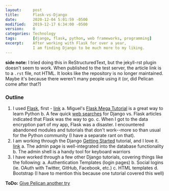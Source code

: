 ```yaml
---
layout:     post
title:      Flask-vs-Django
date:       2020-12-04 5:01:59 -0500
modified:   2019-12-17 6:34:00 -0500
version:    0
categories: Technology
tags:       [django, flask, python, web frameworks, programming]
excerpt:    After working with Flask for over a year,
            I am finding Django to be much more to my liking.
---
```


**side note:**
I tried doing this in ReStructuredText, but the jekyll-rst plugin 
doesn't seem to work.  When published to the test server, the 
article link is to a `.rst` file, not HTML.  It looks like the 
repository is no longer maintained.  Maybe it's because there 
weren't many people using it (or, did Pelican come after that?)

### Outline

1.  I used [Flask][flask], first - [link][flask]
    a.  Miguel's [Flask Mega Tutorial][flaskmega] is a great way to learn Python
    b.  A few quick [web searches][vssearch] for Django vs. Flask articles 
        indicated that Flask was the way to go.
    c.  When I got to the data encryption part of my app, Flask was a 
        disaster.  I encountered abandoned modules and tutorials that 
        don't work--more so than usual for the Python community (I have 
        a separate rant on that).
2.  I am working through the Django [Getting Started][djangostart] tutorial, and 
    I love it.  [link][djangostart]
    a. The admin page is well-integrated into the database functionality
    b. The admin shell is a handy tool for keyboard warriors
3.  I have worked through a few other Django tutorials, covering things like 
    the following:
    a. Authentication Templates (login pages)
    b. Social logins (ie. OAuth with Twitter, GitHub, Facebook, etc.)
    c. HTML templates
    d. Bootstrap (I have to mention this because one tutorial covered this well)


[flask]:        https://palletsprojects.com/p/flask
[flaskmega]:    https://blog.miguelgrinberg.com/post/the-flask-mega-tutorial-part-i-hello-world
[vssearch]:     https://duckduckgo.com/?q=django+vs+flask+2019
[djangostart]:  https://docs.djangoproject.com/en/3.0/intro


**ToDo:** [Give Pelican another try](https://opensource.com/article/19/5/run-your-blog-github-pages-python)


